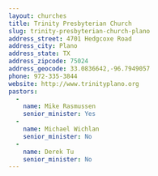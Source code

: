 ```yaml
---
layout: churches
title: Trinity Presbyterian Church
slug: trinity-presbyterian-church-plano
address_street: 4701 Hedgcoxe Road
address_city: Plano
address_state: TX
address_zipcode: 75024
address_geocode: 33.0836642,-96.7949057
phone: 972-335-3844
website: http://www.trinityplano.org
pastors:
  -
    name: Mike Rasmussen
    senior_minister: Yes
  -
    name: Michael Wichlan
    senior_minister: No
  -
    name: Derek Tu
    senior_minister: No
---
```

